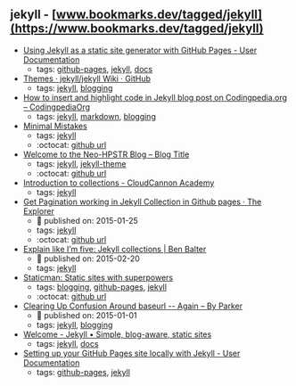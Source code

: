 jekyll - [www.bookmarks.dev/tagged/jekyll](https://www.bookmarks.dev/tagged/jekyll)
---
* [Using Jekyll as a static site generator with GitHub Pages - User Documentation        ](https://help.github.com/articles/using-jekyll-as-a-static-site-generator-with-github-pages/)
    * tags: [github-pages](../tags/github-pages.md), [jekyll](../tags/jekyll.md), [docs](../tags/docs.md)
* [Themes · jekyll/jekyll Wiki · GitHub](https://github.com/jekyll/jekyll/wiki/Themes)
    * tags: [jekyll](../tags/jekyll.md), [blogging](../tags/blogging.md)
* [How to insert and highlight code in Jekyll blog post on Codingpedia.org – CodingpediaOrg](http://www.codingpedia.org/ama/how-to-insert-and-highlight-code-in-jekyll-blog-post-on-codingpedia-org)
    * tags: [jekyll](../tags/jekyll.md), [markdown](../tags/markdown.md), [blogging](../tags/blogging.md)
* [Minimal Mistakes](https://mmistakes.github.io/minimal-mistakes/)
    * tags: [jekyll](../tags/jekyll.md)
    * :octocat: [github url](https://github.com/mmistakes/minimal-mistakes/)
* [Welcome to the Neo-HPSTR Blog – Blog Title](http://aronbordin.com/neo-hpstr-jekyll-theme/)
    * tags: [jekyll](../tags/jekyll.md), [jekyll-theme](../tags/jekyll-theme.md)
    * :octocat: [github url](https://github.com/aron-bordin/neo-hpstr-jekyll-theme)
* [Introduction to collections - CloudCannon Academy](https://learn.cloudcannon.com/jekyll/introduction-to-jekyll-collections/)
    * tags: [jekyll](../tags/jekyll.md)
* [Get Pagination working in Jekyll Collection in Github pages · The Explorer      ](http://anjesh.github.io/2015/01/25/collection-pagination-working-github-pages/)
    * :calendar: published on: 2015-01-25
    * tags: [jekyll](../tags/jekyll.md)
    * :octocat: [github url](https://github.com/pagination-demo/pagination-demo.github.io)
* [Explain like I’m five: Jekyll collections | Ben Balter](http://ben.balter.com/2015/02/20/jekyll-collections/)
    * :calendar: published on: 2015-02-20
    * tags: [jekyll](../tags/jekyll.md)
* [Staticman: Static sites with superpowers](https://staticman.net/)
    * tags: [blogging](../tags/blogging.md), [github-pages](../tags/github-pages.md), [jekyll](../tags/jekyll.md)
    * :octocat: [github url](https://github.com/eduardoboucas/staticman)
* [Clearing Up Confusion Around baseurl -- Again – By Parker](https://byparker.com/blog/2014/clearing-up-confusion-around-baseurl/)
    * :calendar: published on: 2015-01-01
    * tags: [jekyll](../tags/jekyll.md), [blogging](../tags/blogging.md)
* [Welcome - Jekyll • Simple, blog-aware, static sites](http://jekyllrb.com/docs/home/)
    * tags: [jekyll](../tags/jekyll.md), [docs](../tags/docs.md)
* [Setting up your GitHub Pages site locally with Jekyll - User Documentation        ](https://help.github.com/articles/setting-up-your-github-pages-site-locally-with-jekyll/)
    * tags: [github-pages](../tags/github-pages.md), [jekyll](../tags/jekyll.md)
